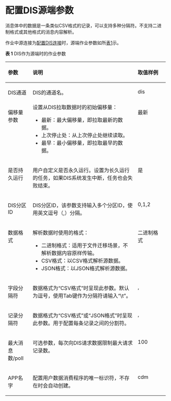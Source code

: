 # 配置DIS源端参数<a name="dgc_01_0057"></a>

消息体中的数据是一条类似CSV格式的记录，可以支持多种分隔符。不支持二进制格式或其他格式的消息内容解析。

作业中源连接为[配置DIS连接](配置DIS连接.md#dgc_01_0034)时，源端作业参数如所[表1](#zh-cn_topic_0108275320_table13922888141527)示。

**表 1**  DIS作为源端时的作业参数

<a name="zh-cn_topic_0108275320_table13922888141527"></a>
<table><thead align="left"><tr id="zh-cn_topic_0108275320_row229143141527"><th class="cellrowborder" valign="top" width="15.5%" id="mcps1.2.4.1.1"><p id="zh-cn_topic_0108275320_p66756185141527"><a name="zh-cn_topic_0108275320_p66756185141527"></a><a name="zh-cn_topic_0108275320_p66756185141527"></a>参数</p>
</th>
<th class="cellrowborder" valign="top" width="65.52%" id="mcps1.2.4.1.2"><p id="zh-cn_topic_0108275320_p7459369141527"><a name="zh-cn_topic_0108275320_p7459369141527"></a><a name="zh-cn_topic_0108275320_p7459369141527"></a>说明</p>
</th>
<th class="cellrowborder" valign="top" width="18.98%" id="mcps1.2.4.1.3"><p id="zh-cn_topic_0108275320_p51516676172428"><a name="zh-cn_topic_0108275320_p51516676172428"></a><a name="zh-cn_topic_0108275320_p51516676172428"></a>取值样例</p>
</th>
</tr>
</thead>
<tbody><tr id="zh-cn_topic_0108275320_row62628929141527"><td class="cellrowborder" valign="top" width="15.5%" headers="mcps1.2.4.1.1 "><p id="zh-cn_topic_0108275320_p18560626141527"><a name="zh-cn_topic_0108275320_p18560626141527"></a><a name="zh-cn_topic_0108275320_p18560626141527"></a>DIS通道</p>
</td>
<td class="cellrowborder" valign="top" width="65.52%" headers="mcps1.2.4.1.2 "><p id="zh-cn_topic_0108275320_p32605071143018"><a name="zh-cn_topic_0108275320_p32605071143018"></a><a name="zh-cn_topic_0108275320_p32605071143018"></a>DIS的通道名。</p>
</td>
<td class="cellrowborder" valign="top" width="18.98%" headers="mcps1.2.4.1.3 "><p id="zh-cn_topic_0108275320_p12101217172428"><a name="zh-cn_topic_0108275320_p12101217172428"></a><a name="zh-cn_topic_0108275320_p12101217172428"></a>dis</p>
</td>
</tr>
<tr id="zh-cn_topic_0108275320_row42094113141527"><td class="cellrowborder" valign="top" width="15.5%" headers="mcps1.2.4.1.1 "><p id="zh-cn_topic_0108275320_p26789449141527"><a name="zh-cn_topic_0108275320_p26789449141527"></a><a name="zh-cn_topic_0108275320_p26789449141527"></a>偏移量参数</p>
</td>
<td class="cellrowborder" valign="top" width="65.52%" headers="mcps1.2.4.1.2 "><div class="p" id="zh-cn_topic_0108275320_p1561824172319"><a name="zh-cn_topic_0108275320_p1561824172319"></a><a name="zh-cn_topic_0108275320_p1561824172319"></a>设置从DIS拉取数据时的初始偏移量：<a name="zh-cn_topic_0108275320_ul4823568317828"></a><a name="zh-cn_topic_0108275320_ul4823568317828"></a><ul id="zh-cn_topic_0108275320_ul4823568317828"><li>最新：最大偏移量，即拉取最新的数据。</li><li>上次停止处：从上次停止处继续读取。</li><li>最早：最小偏移量，即拉取最早的数据。</li></ul>
</div>
</td>
<td class="cellrowborder" valign="top" width="18.98%" headers="mcps1.2.4.1.3 "><p id="zh-cn_topic_0108275320_p40674502172428"><a name="zh-cn_topic_0108275320_p40674502172428"></a><a name="zh-cn_topic_0108275320_p40674502172428"></a>最新</p>
</td>
</tr>
<tr id="zh-cn_topic_0108275320_row8336449141527"><td class="cellrowborder" valign="top" width="15.5%" headers="mcps1.2.4.1.1 "><p id="zh-cn_topic_0108275320_p29681527141527"><a name="zh-cn_topic_0108275320_p29681527141527"></a><a name="zh-cn_topic_0108275320_p29681527141527"></a>是否持久运行</p>
</td>
<td class="cellrowborder" valign="top" width="65.52%" headers="mcps1.2.4.1.2 "><p id="zh-cn_topic_0108275320_p31296545154541"><a name="zh-cn_topic_0108275320_p31296545154541"></a><a name="zh-cn_topic_0108275320_p31296545154541"></a>用户自定义是否永久运行。<span id="zh-cn_topic_0108275320_ph132881132114210"><a name="zh-cn_topic_0108275320_ph132881132114210"></a><a name="zh-cn_topic_0108275320_ph132881132114210"></a>设置为长久运行的任务，如果DIS系统发生中断，任务也会失败结束。</span></p>
</td>
<td class="cellrowborder" valign="top" width="18.98%" headers="mcps1.2.4.1.3 "><p id="zh-cn_topic_0108275320_p6300380172428"><a name="zh-cn_topic_0108275320_p6300380172428"></a><a name="zh-cn_topic_0108275320_p6300380172428"></a>是</p>
</td>
</tr>
<tr id="zh-cn_topic_0108275320_row4065400315124"><td class="cellrowborder" valign="top" width="15.5%" headers="mcps1.2.4.1.1 "><p id="zh-cn_topic_0108275320_p2824781215124"><a name="zh-cn_topic_0108275320_p2824781215124"></a><a name="zh-cn_topic_0108275320_p2824781215124"></a>DIS分区ID</p>
</td>
<td class="cellrowborder" valign="top" width="65.52%" headers="mcps1.2.4.1.2 "><p id="zh-cn_topic_0108275320_p6135724015124"><a name="zh-cn_topic_0108275320_p6135724015124"></a><a name="zh-cn_topic_0108275320_p6135724015124"></a>DIS分区ID，该参数支持输入多个分区ID，使用英文逗号（,）分隔。</p>
</td>
<td class="cellrowborder" valign="top" width="18.98%" headers="mcps1.2.4.1.3 "><p id="zh-cn_topic_0108275320_p40568778172428"><a name="zh-cn_topic_0108275320_p40568778172428"></a><a name="zh-cn_topic_0108275320_p40568778172428"></a>0,1,2</p>
</td>
</tr>
<tr id="zh-cn_topic_0108275320_row110671119568"><td class="cellrowborder" valign="top" width="15.5%" headers="mcps1.2.4.1.1 "><p id="zh-cn_topic_0108275320_p72289311596"><a name="zh-cn_topic_0108275320_p72289311596"></a><a name="zh-cn_topic_0108275320_p72289311596"></a>数据格式</p>
</td>
<td class="cellrowborder" valign="top" width="65.52%" headers="mcps1.2.4.1.2 "><p id="zh-cn_topic_0108275320_p111321138622"><a name="zh-cn_topic_0108275320_p111321138622"></a><a name="zh-cn_topic_0108275320_p111321138622"></a>解析数据时使用的格式：</p>
<a name="zh-cn_topic_0108275320_ul59573391929"></a><a name="zh-cn_topic_0108275320_ul59573391929"></a><ul id="zh-cn_topic_0108275320_ul59573391929"><li>二进制格式：适用于文件迁移场景，不解析数据内容原样传输。</li><li>CSV格式：以CSV格式解析源数据。</li><li>JSON格式：以JSON格式解析源数据。</li></ul>
</td>
<td class="cellrowborder" valign="top" width="18.98%" headers="mcps1.2.4.1.3 "><p id="zh-cn_topic_0108275320_p182286311598"><a name="zh-cn_topic_0108275320_p182286311598"></a><a name="zh-cn_topic_0108275320_p182286311598"></a>二进制格式</p>
</td>
</tr>
<tr id="zh-cn_topic_0108275320_row4268185173352"><td class="cellrowborder" valign="top" width="15.5%" headers="mcps1.2.4.1.1 "><p id="zh-cn_topic_0108275320_p10178715173352"><a name="zh-cn_topic_0108275320_p10178715173352"></a><a name="zh-cn_topic_0108275320_p10178715173352"></a>字段分隔符</p>
</td>
<td class="cellrowborder" valign="top" width="65.52%" headers="mcps1.2.4.1.2 "><p id="zh-cn_topic_0108275320_p9802957173352"><a name="zh-cn_topic_0108275320_p9802957173352"></a><a name="zh-cn_topic_0108275320_p9802957173352"></a>数据格式为<span class="parmvalue" id="zh-cn_topic_0108275320_parmvalue97071761634"><a name="zh-cn_topic_0108275320_parmvalue97071761634"></a><a name="zh-cn_topic_0108275320_parmvalue97071761634"></a>“CSV格式”</span>时呈现此参数。默认为逗号，使用Tab键作为分隔符请输入<span class="parmvalue" id="zh-cn_topic_0108275320_parmvalue6198888511118"><a name="zh-cn_topic_0108275320_parmvalue6198888511118"></a><a name="zh-cn_topic_0108275320_parmvalue6198888511118"></a>“\t”</span>。</p>
</td>
<td class="cellrowborder" valign="top" width="18.98%" headers="mcps1.2.4.1.3 "><p id="zh-cn_topic_0108275320_p18004305172428"><a name="zh-cn_topic_0108275320_p18004305172428"></a><a name="zh-cn_topic_0108275320_p18004305172428"></a>,</p>
</td>
</tr>
<tr id="zh-cn_topic_0108275320_row744016299012"><td class="cellrowborder" valign="top" width="15.5%" headers="mcps1.2.4.1.1 "><p id="zh-cn_topic_0108275320_p12441229603"><a name="zh-cn_topic_0108275320_p12441229603"></a><a name="zh-cn_topic_0108275320_p12441229603"></a>记录分隔符</p>
</td>
<td class="cellrowborder" valign="top" width="65.52%" headers="mcps1.2.4.1.2 "><p id="zh-cn_topic_0108275320_p644117299010"><a name="zh-cn_topic_0108275320_p644117299010"></a><a name="zh-cn_topic_0108275320_p644117299010"></a>数据格式为<span class="parmvalue" id="zh-cn_topic_0108275320_parmvalue930811179316"><a name="zh-cn_topic_0108275320_parmvalue930811179316"></a><a name="zh-cn_topic_0108275320_parmvalue930811179316"></a>“CSV格式”</span>或<span class="parmvalue" id="zh-cn_topic_0108275320_parmvalue9235847731"><a name="zh-cn_topic_0108275320_parmvalue9235847731"></a><a name="zh-cn_topic_0108275320_parmvalue9235847731"></a>“JSON格式”</span>时呈现此参数。用于配置每条记录之间的分割符。</p>
</td>
<td class="cellrowborder" valign="top" width="18.98%" headers="mcps1.2.4.1.3 "><p id="zh-cn_topic_0108275320_p204411929207"><a name="zh-cn_topic_0108275320_p204411929207"></a><a name="zh-cn_topic_0108275320_p204411929207"></a>,</p>
</td>
</tr>
<tr id="zh-cn_topic_0108275320_row58484443172332"><td class="cellrowborder" valign="top" width="15.5%" headers="mcps1.2.4.1.1 "><p id="zh-cn_topic_0108275320_p52123033172339"><a name="zh-cn_topic_0108275320_p52123033172339"></a><a name="zh-cn_topic_0108275320_p52123033172339"></a>最大消息数/poll</p>
</td>
<td class="cellrowborder" valign="top" width="65.52%" headers="mcps1.2.4.1.2 "><p id="zh-cn_topic_0108275320_p61216145172339"><a name="zh-cn_topic_0108275320_p61216145172339"></a><a name="zh-cn_topic_0108275320_p61216145172339"></a>可选参数，每次向DIS请求数据限制最大请求记录数。</p>
</td>
<td class="cellrowborder" valign="top" width="18.98%" headers="mcps1.2.4.1.3 "><p id="zh-cn_topic_0108275320_p49062585172428"><a name="zh-cn_topic_0108275320_p49062585172428"></a><a name="zh-cn_topic_0108275320_p49062585172428"></a>100</p>
</td>
</tr>
<tr id="zh-cn_topic_0108275320_row194441839154117"><td class="cellrowborder" valign="top" width="15.5%" headers="mcps1.2.4.1.1 "><p id="zh-cn_topic_0108275320_p1744413916416"><a name="zh-cn_topic_0108275320_p1744413916416"></a><a name="zh-cn_topic_0108275320_p1744413916416"></a>APP名字</p>
</td>
<td class="cellrowborder" valign="top" width="65.52%" headers="mcps1.2.4.1.2 "><p id="zh-cn_topic_0108275320_p444412398415"><a name="zh-cn_topic_0108275320_p444412398415"></a><a name="zh-cn_topic_0108275320_p444412398415"></a>配置用户数据消费程序的唯一标识符，不存在时会自动创建。</p>
</td>
<td class="cellrowborder" valign="top" width="18.98%" headers="mcps1.2.4.1.3 "><p id="zh-cn_topic_0108275320_p11444639184119"><a name="zh-cn_topic_0108275320_p11444639184119"></a><a name="zh-cn_topic_0108275320_p11444639184119"></a>cdm</p>
</td>
</tr>
</tbody>
</table>

